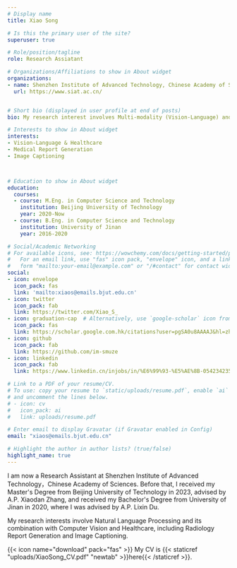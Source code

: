 ```yaml
---
# Display name
title: Xiao Song

# Is this the primary user of the site?
superuser: true

# Role/position/tagline
role: Research Assiatant

# Organizations/Affiliations to show in About widget
organizations:
- name: Shenzhen Institute of Advanced Technology, Chinese Academy of Sciences
  url: https://www.siat.ac.cn/


# Short bio (displayed in user profile at end of posts)
bio: My research interest involves Multi-modality (Vision-Language) and its combination with Healthcare, including Radiology Report Generation, Image Captioning, etc.

# Interests to show in About widget
interests:
- Vision-Language & Healthcare
- Medical Report Generation
- Image Captioning



# Education to show in About widget
education:
  courses:
  - course: M.Eng. in Computer Science and Technology
    institution: Beijing University of Technology
    year: 2020-Now
  - course: B.Eng. in Computer Science and Technology
    institution: University of Jinan
    year: 2016-2020

# Social/Academic Networking
# For available icons, see: https://wowchemy.com/docs/getting-started/page-builder/#icons
#   For an email link, use "fas" icon pack, "envelope" icon, and a link in the
#   form "mailto:your-email@example.com" or "/#contact" for contact widget.
social:
- icon: envelope
  icon_pack: fas
  link: 'mailto:xiaos@emails.bjut.edu.cn'
- icon: twitter
  icon_pack: fab
  link: https://twitter.com/Xiao_S_
- icon: graduation-cap  # Alternatively, use `google-scholar` icon from `ai` icon pack
  icon_pack: fas
  link: https://scholar.google.com.hk/citations?user=pgSA0u8AAAAJ&hl=zh-CN&authuser=1
- icon: github
  icon_pack: fab
  link: https://github.com/im-smuze
- icon: linkedin
  icon_pack: fab
  link: https://www.linkedin.cn/injobs/in/%E6%99%93-%E5%AE%8B-054234235

# Link to a PDF of your resume/CV.
# To use: copy your resume to `static/uploads/resume.pdf`, enable `ai` icons in `params.toml`, 
# and uncomment the lines below.
# - icon: cv
#   icon_pack: ai
#   link: uploads/resume.pdf

# Enter email to display Gravatar (if Gravatar enabled in Config)
email: "xiaos@emails.bjut.edu.cn"

# Highlight the author in author lists? (true/false)
highlight_name: true
---
```


I am now a Research Assistant at Shenzhen Institute of Advanced Technology，Chinese Academy of Sciences.
Before that, I received my Master's Degree from Beijing University of Technology in 2023, advised by A.P. Xiaodan Zhang, and received my Bachelor's Degree from University of Jinan in 2020, where I was advised by A.P. Lixin Du. 

My research interests involve Natural Language Processing and its combination with Computer Vision and Healthcare, including Radiology Report Generation and Image Captioning.

{{< icon name="download" pack="fas" >}} My CV is {{< staticref "uploads/XiaoSong_CV.pdf" "newtab" >}}here{{< /staticref >}}.
